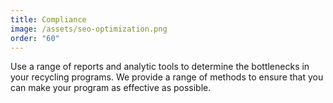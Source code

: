 ```yaml
---
title: Compliance
image: /assets/seo-optimization.png
order: "60"
---
```

Use a range of reports and analytic tools to determine the bottlenecks in your recycling programs. We provide a range of methods to ensure that you can make your program as effective as possible.

